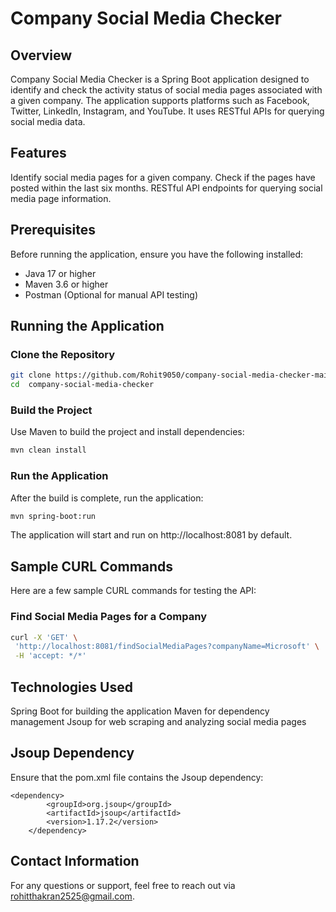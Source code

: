 # Company Social Media Checker

## Overview

Company Social Media Checker is a Spring Boot application designed to identify and check the activity status of social media pages associated with a given company. The application supports platforms such as Facebook, Twitter, LinkedIn, Instagram, and YouTube. It uses RESTful APIs for querying social media data.

## Features

Identify social media pages for a given company.
Check if the pages have posted within the last six months.
RESTful API endpoints for querying social media page information.

## Prerequisites

Before running the application, ensure you have the following installed:

- Java 17 or higher
- Maven 3.6 or higher
- Postman (Optional for manual API testing)


## Running the Application

### Clone the Repository

```bash
git clone https://github.com/Rohit9050/company-social-media-checker-main.git
cd  company-social-media-checker
```

### Build the Project
Use Maven to build the project and install dependencies:

```bash
mvn clean install
```
### Run the Application
After the build is complete, run the application:

```bash
mvn spring-boot:run
```
The application will start and run on http://localhost:8081 by default.


## Sample CURL Commands
Here are a few sample CURL commands for testing the API:

### Find Social Media Pages for a Company
```bash
curl -X 'GET' \
 'http://localhost:8081/findSocialMediaPages?companyName=Microsoft' \
 -H 'accept: */*'
```

## Technologies Used
Spring Boot for building the application
Maven for dependency management
Jsoup for web scraping and analyzing social media pages


## Jsoup Dependency
Ensure that the pom.xml file contains the Jsoup dependency:
	
  	<dependency>
			<groupId>org.jsoup</groupId>
			<artifactId>jsoup</artifactId>
			<version>1.17.2</version>
		</dependency>

## Contact Information
For any questions or support, feel free to reach out via rohitthakran2525@gmail.com.
